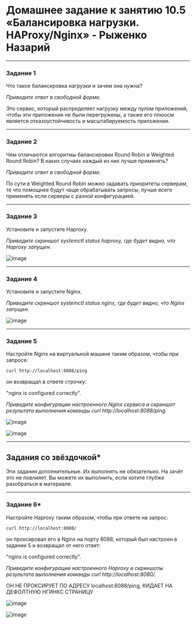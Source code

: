 # Домашнее задание к занятию 10.5 «Балансировка нагрузки. HAProxy/Nginx» - Рыженко Назарий


---

### Задание 1

Что такое балансировка нагрузки и зачем она нужна? 

*Приведите ответ в свободной форме.*

Это сервис, который распределяет нагрузку между пулом приложений, чтобы эти приложения не были перегружены, а также его плюосм является отказоустойчивость и масштабируемость приложения.

---

### Задание 2

Чем отличаются алгоритмы балансировки Round Robin и Weighted Round Robin? В каких случаях каждый из них лучше применять? 

*Приведите ответ в свободной форме.*

По сути в Weighted Round Robin можно задавать приоритеты серверам, те что помощнее будут чаще обрабатывать запросы, лучше всего применять если серверы с разной конфигурацией.

---

### Задание 3

Установите и запустите Haproxy.

*Приведите скриншот systemctl status haproxy, где будет видно, что Haproxy запущен.*

![image](https://user-images.githubusercontent.com/106932460/219325069-082276a9-6f52-440c-8750-a51be1aa4285.png)

---

### Задание 4

Установите и запустите Nginx.

*Приведите скриншот systemctl status nginx, где будет видно, что Nginx запущен.*

![image](https://user-images.githubusercontent.com/106932460/219325244-f23ecefa-0db6-405e-a35e-f246af768ea6.png)

---

### Задание 5

Настройте Nginx на виртуальной машине таким образом, чтобы при запросе:

`curl http://localhost:8088/ping`

он возвращал в ответе строчку: 

"nginx is configured correctly".

*Приведите конфигурации настроенного Nginx сервиса и скриншот результата выполнения команды curl http://localhost:8088/ping.*

![image](https://user-images.githubusercontent.com/106932460/219329282-5582be3b-9895-4c1d-8e4f-af731452d0a6.png)

![image](https://user-images.githubusercontent.com/106932460/219329356-4bf69069-5d32-43b0-b71c-6625f2849c2b.png)

---

## Задания со звёздочкой*

Эти задания дополнительные. Их выполнять не обязательно. На зачёт это не повлияет. Вы можете их выполнить, если хотите глубже разобраться в материале.

---

### Задание 6*

Настройте Haproxy таким образом, чтобы при ответе на запрос:

`curl http://localhost:8080/`

он проксировал его в Nginx на порту 8088, который был настроен в задании 5 и возвращал от него ответ: 

"nginx is configured correctly". 

*Приведите конфигурации настроенного Haproxy и скриншоты результата выполнения команды curl http://localhost:8080/.*

ОН НЕ ПРОКСИРУЕТ ПО АДРЕСУ localhost:8088/ping, КИДАЕТ НА ДЕФОЛТНУЮ НГИНКС СТРАНИЦУ 

![image](https://user-images.githubusercontent.com/106932460/219391701-1613de52-6571-41ff-95e1-418e62b39ea9.png)

![image](https://user-images.githubusercontent.com/106932460/219392182-5eff2623-eca2-4012-bd94-5ea982dafcfd.png)

